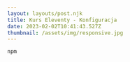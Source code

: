 ```yaml
---
layout: layouts/post.njk
title: Kurs Eleventy - Konfiguracja
date: 2023-02-02T10:41:43.527Z
thumbnail: /assets/img/responsive.jpg
---
```

```
npm
```